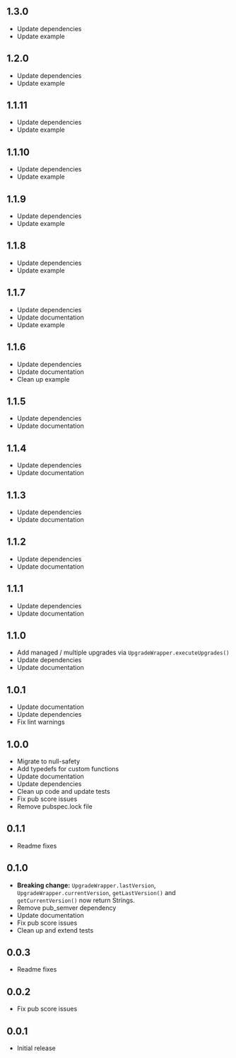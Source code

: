 ## 1.3.0

- Update dependencies
- Update example

## 1.2.0

- Update dependencies
- Update example

## 1.1.11

- Update dependencies
- Update example

## 1.1.10

- Update dependencies
- Update example

## 1.1.9

- Update dependencies
- Update example

## 1.1.8

- Update dependencies
- Update example

## 1.1.7

- Update dependencies
- Update documentation
- Update example

## 1.1.6

- Update dependencies
- Update documentation
- Clean up example

## 1.1.5

- Update dependencies
- Update documentation

## 1.1.4

- Update dependencies
- Update documentation

## 1.1.3

- Update dependencies
- Update documentation

## 1.1.2

- Update dependencies
- Update documentation

## 1.1.1

- Update dependencies
- Update documentation

## 1.1.0

- Add managed / multiple upgrades via `UpgradeWrapper.executeUpgrades()` 
- Update dependencies
- Update documentation

## 1.0.1

- Update documentation
- Update dependencies
- Fix lint warnings

## 1.0.0

- Migrate to null-safety
- Add typedefs for custom functions
- Update documentation
- Update dependencies
- Clean up code and update tests
- Fix pub score issues
- Remove pubspec.lock file

## 0.1.1

- Readme fixes

## 0.1.0

- **Breaking change:** `UpgradeWrapper.lastVersion`, `UpgradeWrapper.currentVersion`, `getLastVersion()` and `getCurrentVersion()` now return Strings.
- Remove pub_semver dependency
- Update documentation
- Fix pub score issues
- Clean up and extend tests

## 0.0.3

- Readme fixes

## 0.0.2

- Fix pub score issues

## 0.0.1

- Initial release